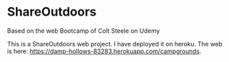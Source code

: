 # ShareOutdoors
Based on the web Bootcamp of Colt Steele on Udemy

This is a ShareOutdoors web project. I have deployed it on heroku. The web is here: https://damp-hollows-83283.herokuapp.com/campgrounds.

